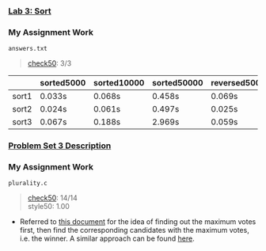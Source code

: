 ### [Lab 3: Sort](https://cs50.harvard.edu/x/2023/labs/3/)

### My Assignment Work
`answers.txt`
> [check50](https://submit.cs50.io/check50/0eafc2bdafbbf1f27f8e6b304d742d1e8ffc60ab): 3/3     

|  | sorted5000 | sorted10000 | sorted50000 | reversed5000 | reversed10000 | reversed50000 | random5000 | random10000 | random50000 |
| --- | --- | --- | --- | --- | --- | --- | --- | --- | --- |
| sort1 | 0.033s | 0.068s | 0.458s | 0.069s | 0.259s | 5.408s | 0.083s | 0.318s | 7.186s |
| sort2 | 0.024s | 0.061s | 0.497s | 0.025s | 0.053s | 0.378s | 0.029s | 0.076s | 0.327s |
| sort3 | 0.067s | 0.188s | 2.969s | 0.059s | 0.166s | 2.950s | 0.066s | 0.183s | 2.936s |


### [Problem Set 3 Description](https://cs50.harvard.edu/x/2023/psets/3/)

### My Assignment Work
`plurality.c`  
> [check50](https://submit.cs50.io/check50/199f0393f0c24071933707b0872946f0b87fd8c6): 14/14   
> style50: 1.00  
- Referred to [this document](https://github.com/mancuoj/CS50x/blob/master/Week3/1-plurality.c) for the idea of finding out the maximum votes first, then find the corresponding candidates with the maximum votes, i.e. the winner. A similar approach can be found [here](https://github.com/lng205/CS50x2022/blob/master/Week3/plurality/plurality.c).
